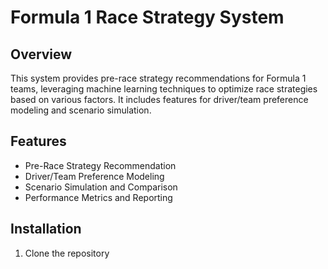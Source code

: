 # Formula 1 Race Strategy System

## Overview
This system provides pre-race strategy recommendations for Formula 1 teams, leveraging machine learning techniques to optimize race strategies based on various factors. It includes features for driver/team preference modeling and scenario simulation.

## Features
- Pre-Race Strategy Recommendation
- Driver/Team Preference Modeling
- Scenario Simulation and Comparison
- Performance Metrics and Reporting

## Installation
1. Clone the repository 